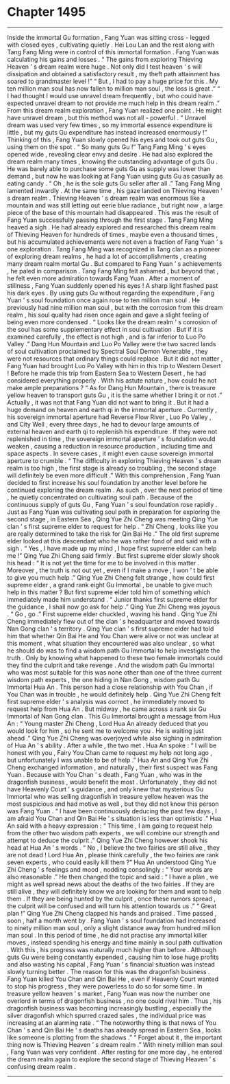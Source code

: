 
# Chapter 1495


---

Inside the immortal Gu formation , Fang Yuan was sitting cross - legged with closed eyes , cultivating quietly .
Hei Lou Lan and the rest along with Tang Fang Ming were in control of this immortal formation .
Fang Yuan was calculating his gains and losses .
“ The gains from exploring Thieving Heaven ’ s dream realm were huge . Not only did I test heaven ’ s will dissipation and obtained a satisfactory result , my theft path attainment has soared to grandmaster level !”
“ But , I had to pay a huge price for this . My ten million man soul has now fallen to million man soul , the loss is great .”
“ I had thought I would use unravel dream frequently , but who could have expected unravel dream to not provide me much help in this dream realm .”
From this dream realm exploration , Fang Yuan realized one point .
He might have unravel dream , but this method was not all - powerful .
“ Unravel dream was used very few times , so my immortal essence expenditure is little , but my guts Gu expenditure has instead increased enormously !”
Thinking of this , Fang Yuan slowly opened his eyes and took out guts Gu , using them on the spot .
“ So many guts Gu !” Tang Fang Ming ’ s eyes opened wide , revealing clear envy and desire .
He had also explored the dream realm many times , knowing the outstanding advantage of guts Gu . He was barely able to purchase some guts Gu as supply was lower than demand , but now he was looking at Fang Yuan using guts Gu as casually as eating candy .
“ Oh , he is the sole guts Gu seller after all .” Tang Fang Ming lamented inwardly .
At the same time , his gaze landed on Thieving Heaven ’ s dream realm .
Thieving Heaven ’ s dream realm was enormous like a mountain and was still letting out eerie blue radiance , but right now , a large piece of the base of this mountain had disappeared .
This was the result of Fang Yuan successfully passing through the first stage .
Tang Fang Ming heaved a sigh .
He had already explored and researched this dream realm of Thieving Heaven for hundreds of times , maybe even a thousand times , but his accumulated achievements were not even a fraction of Fang Yuan ’ s one exploration .
Tang Fang Ming was recognized in Tang clan as a pioneer of exploring dream realms , he had a lot of accomplishments , creating many dream realm mortal Gu . But compared to Fang Yuan ’ s achievements , he paled in comparison .
Tang Fang Ming felt ashamed , but beyond that , he felt even more admiration towards Fang Yuan .
After a moment of stillness , Fang Yuan suddenly opened his eyes !
A sharp light flashed past his dark eyes .
By using guts Gu without regarding the expenditure , Fang Yuan ’ s soul foundation once again rose to ten million man soul .
He previously had nine million man soul , but with the corrosion from this dream realm , his soul quality had risen once again and gave a slight feeling of being even more condensed .
“ Looks like the dream realm ’ s corrosion of the soul has some supplementary effect in soul cultivation . But if it is examined carefully , the effect is not high , and is far inferior to Luo Po Valley .”
Dang Hun Mountain and Luo Po Valley were the two sacred lands of soul cultivation proclaimed by Spectral Soul Demon Venerable , they were not resources that ordinary things could replace .
But it did not matter , Fang Yuan had brought Luo Po Valley with him in this trip to Western Desert !
Before he made this trip from Eastern Sea to Western Desert , he had considered everything properly . With his astute nature , how could he not make ample preparations ?
“ As for Dang Hun Mountain , there is treasure yellow heaven to transport guts Gu , it is the same whether I bring it or not .”
Actually , it was not that Fang Yuan did not want to bring it .
But it had a huge demand on heaven and earth qi in the immortal aperture .
Currently , his sovereign immortal aperture had Reverse Flow River , Luo Po Valley , and City Well , every three days , he had to devour large amounts of external heaven and earth qi to replenish his expenditure .
If they were not replenished in time , the sovereign immortal aperture ’ s foundation would weaken , causing a reduction in resource production , including time and space aspects . In severe cases , it might even cause sovereign immortal aperture to crumble .
“ The difficulty in exploring Thieving Heaven ’ s dream realm is too high , the first stage is already so troubling , the second stage will definitely be even more difficult .” With this comprehension , Fang Yuan decided to first increase his soul foundation by another level before he continued exploring the dream realm .
As such , over the next period of time , he quietly concentrated on cultivating soul path .
Because of the continuous supply of guts Gu , Fang Yuan ’ s soul foundation rose rapidly .
Just as Fang Yuan was cultivating soul path in preparation for exploring the second stage , in Eastern Sea , Qing Yue Zhi Cheng was meeting Qing Yue clan ’ s first supreme elder to request for help .
“ Zhi Cheng , looks like you are really determined to take the risk for Qin Bai He .” The old first supreme elder looked at this descendant who he was rather fond of and said with a sigh .
“ Yes , I have made up my mind , I hope first supreme elder can help me !” Qing Yue Zhi Cheng said firmly .
But first supreme elder slowly shook his head : “ It is not yet the time for me to be involved in this matter . Moreover , the truth is not out yet , even if I make a move , I won ’ t be able to give you much help .”
Qing Yue Zhi Cheng felt strange , how could first supreme elder , a grand rank eight Gu Immortal , be unable to give much help in this matter ?
But first supreme elder told him of something which immediately made him understand .
“ Junior thanks first supreme elder for the guidance , I shall now go ask for help .” Qing Yue Zhi Cheng was joyous .
“ Go , go .” First supreme elder chuckled , waving his hand .
Qing Yue Zhi Cheng immediately flew out of the clan ’ s headquarter and moved towards Nan Gong clan ’ s territory .
Qing Yue clan ’ s first supreme elder had told him that whether Qin Bai He and You Chan were alive or not was unclear at this moment , what situation they encountered was also unclear , so what he should do was to find a wisdom path Gu Immortal to help investigate the truth . Only by knowing what happened to these two female immortals could they find the culprit and take revenge .
And the wisdom path Gu Immortal who was most suitable for this was none other than one of the three current wisdom path experts , the one hiding in Nan Gong , wisdom path Gu Immortal Hua An . This person had a close relationship with You Chan , if You Chan was in trouble , he would definitely help .
Qing Yue Zhi Cheng felt first supreme elder ’ s analysis was correct , he immediately moved to request help from Hua An .
But midway , he came across a rank six Gu Immortal of Nan Gong clan .
This Gu Immortal brought a message from Hua An : “ Young master Zhi Cheng , Lord Hua An already deduced that you would look for him , so he sent me to welcome you . He is waiting just ahead .”
Qing Yue Zhi Cheng was overjoyed while also sighing in admiration of Hua An ’ s ability .
After a while , the two met .
Hua An spoke : “ I will be honest with you , Fairy You Chan came to request my help not long ago , but unfortunately I was unable to be of help .”
Hua An and Qing Yue Zhi Cheng exchanged information , and naturally , their first suspect was Fang Yuan .
Because with You Chan ’ s death , Fang Yuan , who was in the dragonfish business , would benefit the most .
Unfortunately , they did not have Heavenly Court ’ s guidance , and only knew that mysterious Gu Immortal who was selling dragonfish in treasure yellow heaven was the most suspicious and had motive as well , but they did not know this person was Fang Yuan .
“ I have been continuously deducing the past few days , I am afraid You Chan and Qin Bai He ’ s situation is less than optimistic .” Hua An said with a heavy expression : “ This time , I am going to request help from the other two wisdom path experts , we will combine our strength and attempt to deduce the culprit .”
Qing Yue Zhi Cheng however shook his head at Hua An ’ s words .
“ No , I believe the two fairies are still alive , they are not dead ! Lord Hua An , please think carefully , the two fairies are rank seven experts , who could easily kill them ?”
Hua An understood Qing Yue Zhi Cheng ’ s feelings and mood , nodding consolingly : “ Your words are also reasonable .”
He then changed the topic and said : “ I have a plan , we might as well spread news about the deaths of the two fairies . If they are still alive , they will definitely know we are looking for them and want to help them . If they are being hunted by the culprit , once these rumors spread , the culprit will be confused and will turn his attention towards us .”
“ Great plan !” Qing Yue Zhi Cheng clapped his hands and praised .
Time passed , soon , half a month went by .
Fang Yuan ’ s soul foundation had increased to ninety million man soul , only a slight distance away from hundred million man soul .
In this period of time , he did not practise any immortal killer moves , instead spending his energy and time mainly in soul path cultivation . With this , his progress was naturally much higher than before .
Although guts Gu were being constantly expended , causing him to lose huge profits and also wasting his capital , Fang Yuan ’ s financial situation was instead slowly turning better .
The reason for this was the dragonfish business .
Fang Yuan killed You Chan and Qin Bai He , even if Heavenly Court wanted to stop his progress , they were powerless to do so for some time .
In treasure yellow heaven ’ s market , Fang Yuan was now the number one overlord in terms of dragonfish business , no one could rival him .
Thus , his dragonfish business was becoming increasingly bustling , especially the silver dragonfish which spurred crazed sales , the individual price was increasing at an alarming rate .
“ The noteworthy thing is that news of You Chan ’ s and Qin Bai He ’ s deaths has already spread in Eastern Sea , looks like someone is plotting from the shadows .”
“ Forget about it , the important thing now is Thieving Heaven ’ s dream realm .”
With ninety million man soul , Fang Yuan was very confident . After resting for one more day , he entered the dream realm again to explore the second stage of Thieving Heaven ’ s confusing dream realm .

---

